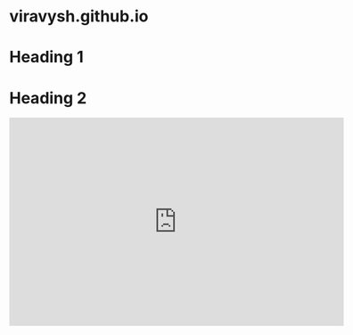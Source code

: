 # viravysh.github.io
# Heading 1
# Heading 2
<iframe title="Report Section" width="600" height="373.5" src="https://app.powerbi.com/view?r=eyJrIjoiNTJjZWQ5MmItZTRhZi00MTlmLTlkYmQtZmE3ODlhOGEzZjI0IiwidCI6ImE3ZDFlODY5LTJhYjctNDE2Ni04YjQ4LTQzNjcwNjk5Y2Q0NyJ9" frameborder="0" allowFullScreen="true"></iframe>

